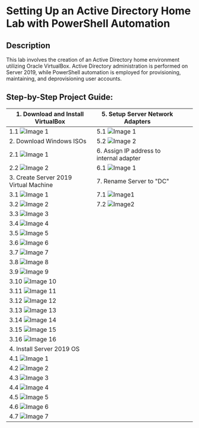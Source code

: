 <h1>Setting Up an Active Directory Home Lab with PowerShell Automation</h1>

<h2>Description</h2>
<p>
    This lab involves the creation of an Active Directory home environment utilizing Oracle VirtualBox. Active Directory administration is performed on Server 2019, while PowerShell automation is employed for provisioning, maintaining, and deprovisioning user accounts.
</p>

## Step-by-Step Project Guide:

| 1. Download and Install VirtualBox               | 5. Setup Server Network Adapters                   |  |  |
| -------------------------------------------------| ----------------------------------------------- | ---------------------------------- |---------------------- |
| 1.1  ![Image 1](https://i.imgur.com/SBPXYNb.png) | 5.1 ![Image 1](https://i.imgur.com/lBYrFN0.png) |  |
| 2. Download Windows ISOs                         | 5.2 ![Image 2](https://i.imgur.com/JqTzulO.png) |  |
| 2.1 ![Image 1](https://i.imgur.com/cEGicx0.png)  | 6. Assign IP address to internal adapter        |  |
| 2.2 ![Image 2](https://i.imgur.com/GP5aeep.png)  | 6.1 ![Image 1](https://i.imgur.com/DUUiQum.png) |  |  
| 3. Create Server 2019 Virtual Machine            | 7. Rename Server to "DC"                        |  | 
| 3.1 ![Image 1](https://i.imgur.com/uQKJpKA.png)  | 7.1 ![Image1](https://i.imgur.com/FXmqNYs.png)  |  | 
| 3.2 ![Image 2](https://i.imgur.com/ZVppEHJ.png)  | 7.2 ![Image2](https://i.imgur.com/hN6YrUk.png)  |  | 
| 3.3 ![Image 3](https://i.imgur.com/o5Co8WA.png)  |   |  |
| 3.4 ![Image 4](https://i.imgur.com/vq0AjEy.png)  |   |  |
| 3.5 ![Image 5](https://i.imgur.com/lmSpDkU.png)  |   |  |
| 3.6 ![Image 6](https://i.imgur.com/QmAE0N3.png)  |   |  |
| 3.7 ![Image 7](https://i.imgur.com/TMmqrFK.png)  |   
| 3.8 ![Image 8](https://i.imgur.com/ftMQcpQ.png)  |   
| 3.9 ![Image 9](https://i.imgur.com/AbKw5Is.png)  |   
| 3.10 ![Image 10](https://i.imgur.com/7EeKcUb.png) |   
| 3.11 ![Image 11](https://i.imgur.com/MB5uFKI.png) |   
| 3.12 ![Image 12](https://i.imgur.com/QSRds0a.png) |
| 3.13 ![Image 13](https://i.imgur.com/1cMsguP.png) |
| 3.14 ![Image 14](https://i.imgur.com/6o1Iiai.png) |
| 3.15 ![Image 15](https://i.imgur.com/WIywJxK.png) |
| 3.16 ![Image 16](https://i.imgur.com/3g5IAIJ.png) |
| 4. Install Server 2019 OS                         |
| 4.1 ![Image 1](https://i.imgur.com/WxDcALv.png) |
| 4.2 ![Image 2](https://i.imgur.com/y0krTh4.png) |
| 4.3 ![Image 3](https://i.imgur.com/Z9gZsyb.png) |
| 4.4 ![Image 4](https://i.imgur.com/JI0VDrG.png) |
| 4.5 ![Image 5](https://i.imgur.com/xzlM4zN.png) |
| 4.6 ![Image 6](https://i.imgur.com/mOfvMYS.png) |
| 4.7 ![Image 7](https://i.imgur.com/cqQ3IsC.png) |

